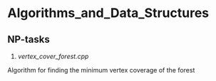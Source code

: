 # Algorithms_and_Data_Structures
## NP-tasks
1. *vertex_cover_forest.cpp*

Algorithm for finding the minimum vertex coverage of the forest
